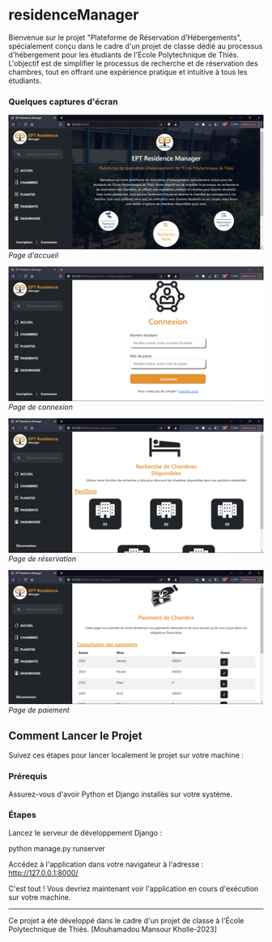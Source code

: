 # residenceManager

Bienvenue sur le projet "Plateforme de Réservation d'Hébergements", spécialement conçu dans le cadre d'un projet de classe dédié au processus d'hébergement pour les étudiants de l'École Polytechnique de Thiès. L'objectif est de simplifier le processus de recherche et de réservation des chambres, tout en offrant une expérience pratique et intuitive à tous les étudiants.

### Quelques captures d'écran 

![Capture d'Écran 1](Screenshots/img1.png)
*Page d'accueil*

![Capture d'Écran 2](Screenshots/img2.png)
*Page de connexion*

![Capture d'Écran 3](Screenshots/img3.png)
*Page de réservation*

![Capture d'Écran 4](Screenshots/img4.png)
*Page de paiement*

## Comment Lancer le Projet

Suivez ces étapes pour lancer localement le projet sur votre machine :

### Prérequis

Assurez-vous d'avoir Python et Django installés sur votre système.

### Étapes

Lancez le serveur de développement Django :

python manage.py runserver

Accédez à l'application dans votre navigateur à l'adresse : http://127.0.0.1:8000/

C'est tout ! Vous devriez maintenant voir l'application en cours d'exécution sur votre machine.


---
Ce projet a été développé dans le cadre d'un projet de classe à l'École Polytechnique de Thiès.
[Mouhamadou Mansour Kholle-2023]





